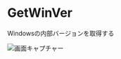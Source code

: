 # GetWinVer
Windowsの内部バージョンを取得する

![画面キャプチャー](https://github.com/kenjinote/GetWinVer/wiki/preview.png "画面キャプチャー")
